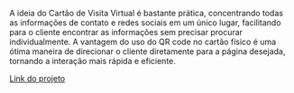  A ideia do Cartão de Visita Virtual é bastante prática, concentrando todas as informações de contato e redes sociais em um único lugar, facilitando para o cliente encontrar as informações sem precisar procurar individualmente. A vantagem do uso do QR code no cartão físico é uma ótima maneira de direcionar o cliente diretamente para a página desejada, tornando a interação mais rápida e eficiente.
 
[Link do projeto](https://redes.sheilaacunha.com.br/)
